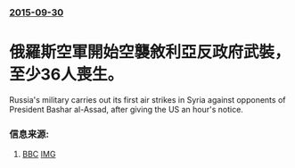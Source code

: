 ### [2015-09-30](/news/2015/09/30/index.md)

##### 
# 俄羅斯空軍開始空襲敘利亞反政府武裝，至少36人喪生。 

Russia's military carries out its first air strikes in Syria against opponents of President Bashar al-Assad, after giving the US an hour's notice.


### 信息来源:

1. [BBC](http://www.bbc.co.uk/news/world-middle-east-34399164) [IMG](https://ichef.bbci.co.uk/news/1024/branded_news/10314/production/_85842366_85842365.jpg)

